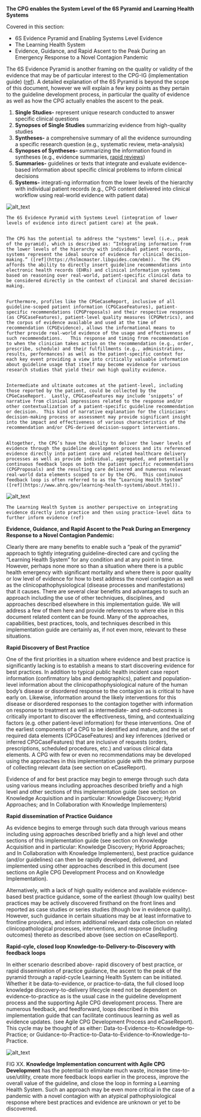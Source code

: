 
**The CPG enables the System Level of the 6S Pyramid and Learning Health Systems**

Covered in this section:



*   6S Evidence Pyramid and Enabling Systems Level Evidence
*   The Learning Health System
*   Evidence, Guidance, and Rapid Ascent to the Peak During an Emergency Response to a Novel Contagion Pandemic

The 6S Evidence Pyramid is another framing on the quality or validity of the evidence that may be of particular interest to the CPG-IG (implementation guide)  ([ref](https://doi.org/10.7326/0003-4819-151-6-200909150-02002)).  A detailed explanation of the 6S Pyramid is beyond the scope of this document, however we will explain a few key points as they pertain to the guideline development process, in particular the quality of evidence as well as how the CPG actually enables the ascent to the peak.  



1. **Single Studies-** represent unique research conducted to answer specific clinical questions
2. **Synopses of Single Studies** summarizing evidence from high-quality studies
3. **Syntheses-** a comprehensive summary of all the evidence surrounding a specific research question (e.g., systematic review, meta-analysis)
4. **Synopses of Syntheses-** summarizing the information found in syntheses (e.g., evidence summaries, [rapid reviews](https://doi.org/10.1186/2046-4053-1-10))
5. **Summaries-** guidelines or texts that integrate and evaluate evidence-based information about specific clinical problems to inform clinical decisions
6. **Systems-** integrati-ng information from the lower levels of the hierarchy with individual patient records (e.g., CPG content delivered into clinical workflow using real-world evidence with patient data)

![alt_text](images/CPG-04-02.png "image_tooltip")

    The 6S Evidence Pyramid with Systems Level (integration of lower levels of evidence into direct patient care) at the peak.


    The CPG has the potential to address the "systems" level (i.e., peak of the pyramid), which is described as: “Integrating information from the lower levels of the hierarchy with individual patient records, systems represent the ideal source of evidence for clinical decision-making.” ([ref](https://hslmcmaster.libguides.com/ebm)).  The CPG affords the ability to directly insert guideline recommendations into electronic health records (EHRs) and clinical information systems based on reasoning over real-world, patient-specific clinical data to be considered directly in the context of clinical and shared decision-making.  


    Furthermore, profiles like the CPGeCaseReport, inclusive of all guideline-scoped patient information (CPGCaseFeatures), patient-specific recommendations (CPGProposals) and their respective responses (as CPGCaseFeatures), patient-level quality measures (CPGMetrics), and the corpus of evidence available and used at the time of recommendation (CPGEvidence), allows the informational means to further provide real-world evidence of the usage and effectiveness of such recommendations.   This response and timing from recommendation to when the clinician takes action on the recommendation (e.g., order, prescribe, schedule) and their fulfillments (e.g., administrations, results, performances) as well as the patient-specific context for each key event providing a view into critically valuable information about guideline usage that itself may become evidence for various research studies that yield their own high quality evidence.  


    Intermediate and ultimate outcomes at the patient-level, including those reported by the patient, could be collected by the CPGeCaseReport.  Lastly, CPGCaseFeatures may include ‘snippets’ of narrative from clinical impressions related to the response and/or other contextualization of a patient-specific guideline recommendation or decision.  This kind of narrative explanation for the clinicians' decision-making process or assessment may provide significant insight into the impact and effectiveness of various characteristics of the recommendation and/or CPG-derived decision-support interventions.


    Altogether, the CPG’s have the ability to deliver the lower levels of evidence through the guideline development process and its referenced evidence directly into patient care and related healthcare delivery processes as well as provide individual, aggregated, and potentially continuous feedback loops on both the patient specific recommendations (CPGProposals) and the resulting care delivered and numerous relevant real-world data elements scoped to or by the CPG.  This continuous feedback loop is often referred to as the “Learning Health System”  ([ref](https://www.ahrq.gov/learning-health-systems/about.html)).

![alt_text](images/CPG-04-03.png "image_tooltip")

    The Learning Health System is another perspective on integrating evidence directly into practice and then using practice-level data to further inform evidence (ref)

**Evidence, Guidance, and Rapid Ascent to the Peak During an Emergency Response to a Novel Contagion Pandemic:**

Clearly there are many benefits to enable such a “peak of the pyramid” approach to tightly integrating guideline-directed care and cycling the “Learning Health System” for any condition and at any point in time.  However, perhaps none more so than a situation where there is a public health emergency with significant mortality and where there is poor quality or low level of evidence for how to best address the novel contagion as well as the clinicopathophysiological  (disease processes and manifestations) that it causes.  There are several clear benefits and advantages to such an approach including the use of other techniques, disciplines, and approaches described elsewhere in this implementation guide.  We will address a few of them here and provide references to where else in this document related content can be found.  Many of the approaches, capabilities, best practices, tools, and techniques described in this implementation guide are certainly as, if not even more, relevant to these situations.

**Rapid Discovery of Best Practice**

One of the first priorities in a situation where evidence and best practice is significantly lacking is to establish a means to start discovering evidence for best practices.  In addition to typical public health incident case report information (confirmatory labs and demographics), patient and population-level information about the clinicopathophysiological nature of the human body’s disease or disordered response to the contagion as is critical to have early on. Likewise, information around the likely interventions for this disease or disordered responses to the contagion together with information on response to treatment as well as intermediate- and end-outcomes is critically important to discover the effectiveness, timing, and contextualizing factors (e.g. other patient-level information) for these interventions.  One of the earliest components of a CPG to be identified and mature, and the set of required data elements (CPGCaseFeatures) and key inferences (derived or inferred CPGCaseFeatures) that are inclusive of requests (orders, prescriptions, scheduled procedures, etc.) and various clinical data elements.  A CPG with few or even no recommendations may be developed using the approaches in this implementation guide with the primary purpose of collecting relevant data (see section on eCaseReport).  

Evidence of and for best practice may begin to emerge through such data using various means including approaches described briefly and a high level and other sections of this implementation guide (see section on Knowledge Acquisition and in particular: Knowledge Discovery; Hybrid Approaches; and In Collaboration with Knowledge Implementers)

**Rapid dissemination of Practice Guidance**

As evidence begins to emerge through such data through various means including using approaches described briefly and a high level and other sections of this implementation guide (see section on Knowledge Acquisition and in particular: Knowledge Discovery; Hybrid Approaches; and In Collaboration with Knowledge Implementers), best practice guidance (and/or guidelines) can then be rapidly developed, delivered, and implemented using other approaches described in this document (see sections on Agile CPG Development Process and on Knowledge Implementation).

Alternatively, with a lack of high quality evidence and available evidence-based best practice guidance, some of the earliest (though low quality) best practices may be actively discovered firsthand on the front lines and reported as case studies or series studies (though low in evidence quality).  However, such guidance in certain situations may be at least informative to frontline providers, and inform additional relevant data collection on related clinicopathological processes, interventions, and response (including outcomes) thereto as described above (see section on eCaseReport).

**Rapid-cyle, closed loop Knowledge-to-Delivery-to-Discovery with feedback loops**

In either scenario described above- rapid discovery of best practice, or rapid dissemination of practice guidance, the ascent to the peak of the pyramid through a rapid-cycle Learning Health System can be initiated.  Whether it be data-to-evidence, or practice-to-data, the full closed loop knowledge discovery-to-delivery lifecycle need not be dependent on evidence-to-practice as is the usual case in the guideline development process and the supporting Agile CPG development process.  There are numerous feedback, and feedforward, loops described in this implementation guide that can facilitate continuous learning as well as evidence updates. (see Agile CPG Development Process and eCaseReport).  This cycle may be thought of as either: Data-to-Evidence-to-Knowledge-to-Practice; or Guidance-to-Practice-to-Data-to-Evidence-to-Knowledge-to-Practice.

![alt_text](images/CPG-05.05-Agile.png "image_tooltip")

FIG XX. **Knowledge Implementation concurrent with Agile CPG Development** has the potential to eliminate much waste, increase time-to-use/utility, create more feedback loops earlier in the process, improve the overall value of the guideline, and close the loop in forming a Learning Health System.  Such an approach may be even more critical in the case of a pandemic with a novel contagion with an atypical pathophysiological response where best practices and evidence are unknown or yet to be discoverred.
